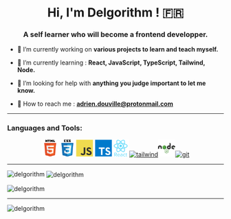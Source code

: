 <h1 align="center">Hi, I'm Delgorithm ! 🇫🇷</h1>
<h3 align="center">A self learner who will become a frontend developper.</h3>



- 🎯 I’m currently working on **various projects to learn and teach myself.**

- 🎯 I’m currently learning : **React, JavaScript, TypeScript, Tailwind, Node.**

- 🎯 I’m looking for help with **anything you judge important to let me know.**

- 📨 How to reach me : **adrien.douville@protonmail.com**

----------

<h3 align="left">Languages and Tools:</h3>
<p align="center"><a href="https://www.w3.org/html/" target="_blank" rel="noreferrer"><img src="https://raw.githubusercontent.com/devicons/devicon/master/icons/html5/html5-original-wordmark.svg" alt="html5" width="40" height="40"/></a><a href="https://www.w3schools.com/css/" target="_blank" rel="noreferrer"><img src="https://raw.githubusercontent.com/devicons/devicon/master/icons/css3/css3-original-wordmark.svg" alt="css3" width="40" height="40"/></a><a href="https://developer.mozilla.org/en-US/docs/Web/JavaScript" target="_blank" rel="noreferrer"><img src="https://raw.githubusercontent.com/devicons/devicon/master/icons/javascript/javascript-original.svg" alt="javascript" width="40" height="40"/></a> <a href="https://www.typescriptlang.org/" target="_blank" rel="noreferrer"> <img src="https://raw.githubusercontent.com/devicons/devicon/master/icons/typescript/typescript-original.svg" alt="typescript" width="40" height="40"/></a><a href="https://reactjs.org/" target="_blank" rel="noreferrer"><img src="https://raw.githubusercontent.com/devicons/devicon/master/icons/react/react-original-wordmark.svg" alt="react" width="40" height="40"/></a><a href="https://tailwindcss.com/" target="_blank" rel="noreferrer"><img src="https://www.vectorlogo.zone/logos/tailwindcss/tailwindcss-icon.svg" alt="tailwind" width="40" height="40"/></a><a href="[https://nodejs.org](https://nodejs.org/)" target="_blank" rel="noreferrer"><img src="https://raw.githubusercontent.com/devicons/devicon/master/icons/nodejs/nodejs-original-wordmark.svg" alt="nodejs" width="40" height="40"/></a><a href="https://git-scm.com/" target="_blank" rel="noreferrer"><img src="https://www.vectorlogo.zone/logos/git-scm/git-scm-icon.svg" alt="git" width="40" height="40"/></a></p>

----------

<p><img align="left" src="https://github-readme-stats.vercel.app/api/top-langs?username=delgorithm&show_icons=true&locale=en&layout=compact" alt="delgorithm" /></p>

<p>&nbsp;<img align="center" src="https://github-readme-stats.vercel.app/api?username=delgorithm&show_icons=true&locale=en" alt="delgorithm" /></p>

<p><img align="center" src="https://github-readme-streak-stats.herokuapp.com/?user=delgorithm&" alt="delgorithm" /></p>

----------

<p align="left"> <img src="https://komarev.com/ghpvc/?username=delgorithm&label=Profile%20views&color=0e75b6&style=flat" alt="delgorithm" /> </p>
